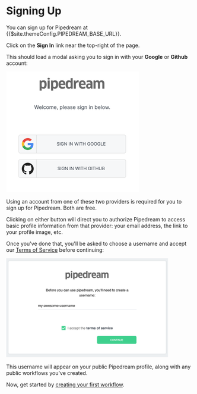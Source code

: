 # Signing Up

You can sign up for Pipedream at <a :href="$site.themeConfig.PIPEDREAM_BASE_URL">{{$site.themeConfig.PIPEDREAM_BASE_URL}}</a>.

Click on the **Sign In** link near the top-right of the page.

This should load a modal asking you to sign in with your **Google** or **Github** account:

<div>
<img alt="Pipedream identity providers" width="358" src="./images/idps.png">
</div>

Using an account from one of these two providers is required for you to sign up for Pipedream. Both are free.

Clicking on either button will direct you to authorize Pipedream to access basic profile information from that provider: your email address, the link to your profile image, etc.

Once you've done that, you'll be asked to choose a username and accept our [Terms of Service](https://pipedream.com/terms/) before continuing:

<div>
<img alt="Pipedream username" width="436" src="./images/choose-username.png">
</div>

This username will appear on your public Pipedream profile, along with any public workflows you've created.

Now, get started by [creating your first workflow](/your-first-workflow/).

